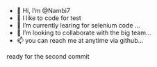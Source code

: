 - 👋 Hi, I’m @Nambi7
- 👀 I like to code for test
- 🌱 I’m currently learing for selenium code ...
- 💞️ I’m looking to collaborate with the big team...
- 📫 you can reach me at anytime via github...

<!---
Nambi7/Nambi7 is a ✨ special ✨ repository because its `README.md` (this file) appears on your GitHub profile.
You can click the Preview link to take a look at your changes.
--->

ready for the second commit
